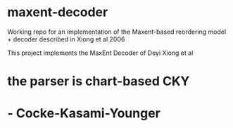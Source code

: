 maxent-decoder
==============

Working repo for an implementation of the Maxent-based reordering model + decoder described in Xiong et al 2006

This project implements the MaxEnt Decoder of Deyi Xiong et al

# the parser is chart-based CKY
#   - Cocke-Kasami-Younger
